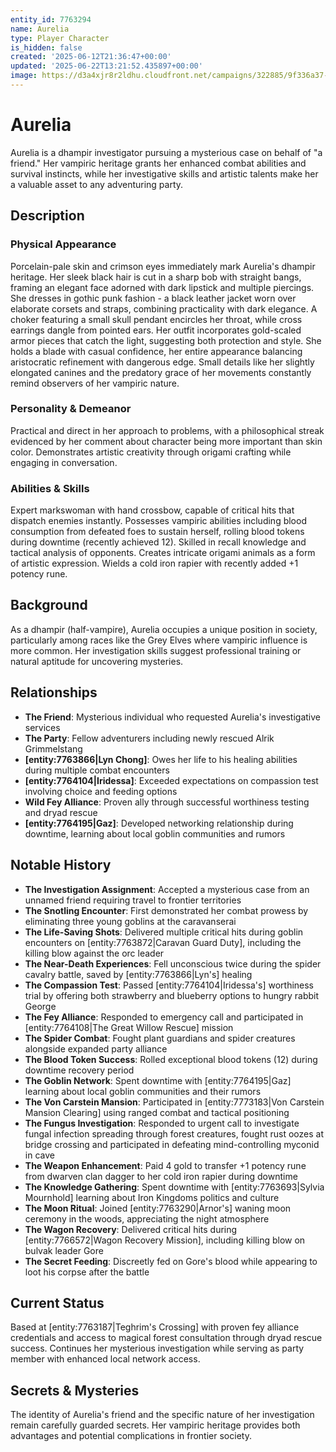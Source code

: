 ```yaml
---
entity_id: 7763294
name: Aurelia
type: Player Character
is_hidden: false
created: '2025-06-12T21:36:47+00:00'
updated: '2025-06-22T13:21:52.435897+00:00'
image: https://d3a4xjr8r2ldhu.cloudfront.net/campaigns/322885/9f336a37-767e-430b-a504-4208c9ba294d.jpg
---
```


# Aurelia

Aurelia is a dhampir investigator pursuing a mysterious case on behalf of "a friend." Her vampiric heritage grants her enhanced combat abilities and survival instincts, while her investigative skills and artistic talents make her a valuable asset to any adventuring party.

## Description

### Physical Appearance

Porcelain-pale skin and crimson eyes immediately mark Aurelia's dhampir heritage. Her sleek black hair is cut in a sharp bob with straight bangs, framing an elegant face adorned with dark lipstick and multiple piercings. She dresses in gothic punk fashion - a black leather jacket worn over elaborate corsets and straps, combining practicality with dark elegance. A choker featuring a small skull pendant encircles her throat, while cross earrings dangle from pointed ears. Her outfit incorporates gold-scaled armor pieces that catch the light, suggesting both protection and style. She holds a blade with casual confidence, her entire appearance balancing aristocratic refinement with dangerous edge. Small details like her slightly elongated canines and the predatory grace of her movements constantly remind observers of her vampiric nature.

### Personality & Demeanor

Practical and direct in her approach to problems, with a philosophical streak evidenced by her comment about character being more important than skin color. Demonstrates artistic creativity through origami crafting while engaging in conversation.

### Abilities & Skills

Expert markswoman with hand crossbow, capable of critical hits that dispatch enemies instantly. Possesses vampiric abilities including blood consumption from defeated foes to sustain herself, rolling blood tokens during downtime (recently achieved 12). Skilled in recall knowledge and tactical analysis of opponents. Creates intricate origami animals as a form of artistic expression. Wields a cold iron rapier with recently added +1 potency rune.

## Background

As a dhampir (half-vampire), Aurelia occupies a unique position in society, particularly among races like the Grey Elves where vampiric influence is more common. Her investigation skills suggest professional training or natural aptitude for uncovering mysteries.

## Relationships

- **The Friend**: Mysterious individual who requested Aurelia's investigative services
- **The Party**: Fellow adventurers including newly rescued Alrik Grimmelstang
- **[entity:7763866|Lyn Chong]**: Owes her life to his healing abilities during multiple combat encounters
- **[entity:7764104|Iridessa]**: Exceeded expectations on compassion test involving choice and feeding options
- **Wild Fey Alliance**: Proven ally through successful worthiness testing and dryad rescue
- **[entity:7764195|Gaz]**: Developed networking relationship during downtime, learning about local goblin communities and rumors

## Notable History

- **The Investigation Assignment**: Accepted a mysterious case from an unnamed friend requiring travel to frontier territories
- **The Snotling Encounter**: First demonstrated her combat prowess by eliminating three young goblins at the caravanserai
- **The Life-Saving Shots**: Delivered multiple critical hits during goblin encounters on [entity:7763872|Caravan Guard Duty], including the killing blow against the orc leader
- **The Near-Death Experiences**: Fell unconscious twice during the spider cavalry battle, saved by [entity:7763866|Lyn's] healing
- **The Compassion Test**: Passed [entity:7764104|Iridessa's] worthiness trial by offering both strawberry and blueberry options to hungry rabbit George
- **The Fey Alliance**: Responded to emergency call and participated in [entity:7764108|The Great Willow Rescue] mission
- **The Spider Combat**: Fought plant guardians and spider creatures alongside expanded party alliance
- **The Blood Token Success**: Rolled exceptional blood tokens (12) during downtime recovery period
- **The Goblin Network**: Spent downtime with [entity:7764195|Gaz] learning about local goblin communities and their rumors
- **The Von Carstein Mansion**: Participated in [entity:7773183|Von Carstein Mansion Clearing] using ranged combat and tactical positioning
- **The Fungus Investigation**: Responded to urgent call to investigate fungal infection spreading through forest creatures, fought rust oozes at bridge crossing and participated in defeating mind-controlling myconid in cave
- **The Weapon Enhancement**: Paid 4 gold to transfer +1 potency rune from dwarven clan dagger to her cold iron rapier during downtime
- **The Knowledge Gathering**: Spent downtime with [entity:7763693|Sylvia Mournhold] learning about Iron Kingdoms politics and culture
- **The Moon Ritual**: Joined [entity:7763290|Arnor's] waning moon ceremony in the woods, appreciating the night atmosphere
- **The Wagon Recovery**: Delivered critical hits during [entity:7766572|Wagon Recovery Mission], including killing blow on bulvak leader Gore
- **The Secret Feeding**: Discreetly fed on Gore's blood while appearing to loot his corpse after the battle

## Current Status

Based at [entity:7763187|Teghrim's Crossing] with proven fey alliance credentials and access to magical forest consultation through dryad rescue success. Continues her mysterious investigation while serving as party member with enhanced local network access.

## Secrets & Mysteries

The identity of Aurelia's friend and the specific nature of her investigation remain carefully guarded secrets. Her vampiric heritage provides both advantages and potential complications in frontier society.